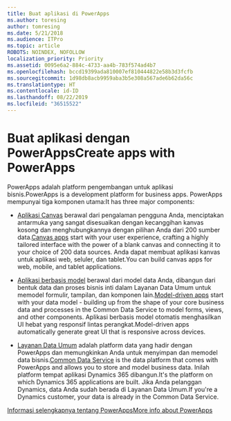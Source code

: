 ```yaml
---
title: Buat aplikasi di PowerApps
ms.author: toresing
author: tomresing
ms.date: 5/21/2018
ms.audience: ITPro
ms.topic: article
ROBOTS: NOINDEX, NOFOLLOW
localization_priority: Priority
ms.assetid: 0095e6a2-884c-4733-aa4b-783f574ad4b7
ms.openlocfilehash: bccd19399ada810007ef810444822e58b3d3fcfb
ms.sourcegitcommit: 1d98db8acb9959aba3b5e308a567ade6b62da56c
ms.translationtype: HT
ms.contentlocale: id-ID
ms.lasthandoff: 08/22/2019
ms.locfileid: "36515522"
---
```

# <a name="create-apps-with-powerapps"></a><span data-ttu-id="77b19-102">Buat aplikasi dengan PowerApps</span><span class="sxs-lookup"><span data-stu-id="77b19-102">Create apps with PowerApps</span></span>

<span data-ttu-id="77b19-103">PowerApps adalah platform pengembangan untuk aplikasi bisnis.</span><span class="sxs-lookup"><span data-stu-id="77b19-103">PowerApps is a development platform for business apps.</span></span> <span data-ttu-id="77b19-104">PowerApps mempunyai tiga komponen utama:</span><span class="sxs-lookup"><span data-stu-id="77b19-104">It has three major components:</span></span> 
  
- <span data-ttu-id="77b19-105">[Aplikasi Canvas](https://go.microsoft.com/fwlink/?linkid=874495) berawal dari pengalaman pengguna Anda, menciptakan antarmuka yang sangat disesuaikan dengan kecanggihan kanvas kosong dan menghubungkannya dengan pilihan Anda dari 200 sumber data.</span><span class="sxs-lookup"><span data-stu-id="77b19-105">[Canvas apps](https://go.microsoft.com/fwlink/?linkid=874495) start with your user experience, crafting a highly tailored interface with the power of a blank canvas and connecting it to your choice of 200 data sources.</span></span> <span data-ttu-id="77b19-106">Anda dapat membuat aplikasi kanvas untuk aplikasi web, seluler, dan tablet.</span><span class="sxs-lookup"><span data-stu-id="77b19-106">You can build canvas apps for web, mobile, and tablet applications.</span></span> 
    
- <span data-ttu-id="77b19-107">[Aplikasi berbasis model](https://go.microsoft.com/fwlink/?linkid=874496) berawal dari model data Anda, dibangun dari bentuk data dan proses bisnis inti dalam Layanan Data Umum untuk memodel formulir, tampilan, dan komponen lain.</span><span class="sxs-lookup"><span data-stu-id="77b19-107">[Model-driven apps](https://go.microsoft.com/fwlink/?linkid=874496) start with your data model - building up from the shape of your core business data and processes in the Common Data Service to model forms, views, and other components.</span></span> <span data-ttu-id="77b19-108">Aplikasi berbasis model otomatis menghasilkan UI hebat yang responsif lintas perangkat.</span><span class="sxs-lookup"><span data-stu-id="77b19-108">Model-driven apps automatically generate great UI that is responsive across devices.</span></span> 
    
- <span data-ttu-id="77b19-109">[Layanan Data Umum](https://go.microsoft.com/fwlink/?linkid=874497) adalah platform data yang hadir dengan PowerApps dan memungkinkan Anda untuk menyimpan dan memodel data bisnis.</span><span class="sxs-lookup"><span data-stu-id="77b19-109">[Common Data Service](https://go.microsoft.com/fwlink/?linkid=874497) is the data platform that comes with PowerApps and allows you to store and model business data.</span></span> <span data-ttu-id="77b19-110">Inilah platform tempat aplikasi Dynamics 365 dibangun.</span><span class="sxs-lookup"><span data-stu-id="77b19-110">It's the platform on which Dynamics 365 applications are built.</span></span> <span data-ttu-id="77b19-111">Jika Anda pelanggan Dynamics, data Anda sudah berada di Layanan Data Umum.</span><span class="sxs-lookup"><span data-stu-id="77b19-111">If you're a Dynamics customer, your data is already in the Common Data Service.</span></span> 
    
[<span data-ttu-id="77b19-112">Informasi selengkapnya tentang PowerApps</span><span class="sxs-lookup"><span data-stu-id="77b19-112">More info about PowerApps</span></span>](https://go.microsoft.com/fwlink/?linkid=874498)
  

